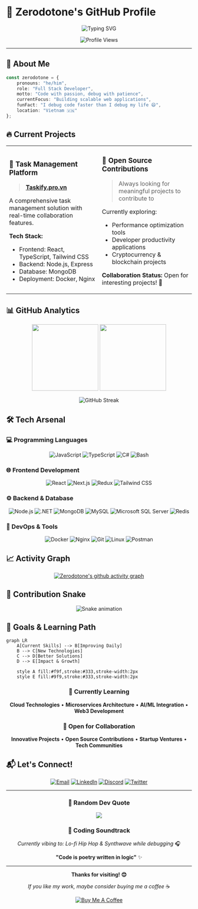 # 🚀 Zerodotone's GitHub Profile

<div align="center">
  
<!-- Animated header -->
<img src="https://readme-typing-svg.herokuapp.com?font=Fira+Code&size=32&duration=2800&pause=2000&color=A855F7&center=true&vCenter=true&width=940&lines=Hi+%F0%9F%91%8B%2C+I'm+%40Zerodotone;Full+Stack+Developer+%26+Code+Enthusiast;Building+Tomorrow's+Solutions+Today" alt="Typing SVG" />

<br/>

<!-- Profile views counter -->
![Profile Views](https://komarev.com/ghpvc/?username=hungnghinty&color=blueviolet&style=flat-square&label=Profile+Views)

</div>

---

## 🎯 About Me

```typescript
const zerodotone = {
    pronouns: "he/him",
    role: "Full Stack Developer",
    motto: "Code with passion, debug with patience",
    currentFocus: "Building scalable web applications",
    funFact: "I debug code faster than I debug my life 😄",
    location: "Vietnam 🇻🇳"
};
```

## 🔥 Current Projects

<table>
<tr>
<td width="50%">

### 📱 Task Management Platform
> **[Taskify.pro.vn](https://taskify.pro.vn/)**

A comprehensive task management solution with real-time collaboration features.

**Tech Stack:**
- Frontend: React, TypeScript, Tailwind CSS
- Backend: Node.js, Express
- Database: MongoDB
- Deployment: Docker, Nginx

</td>
<td width="50%">

### 🚀 Open Source Contributions
> Always looking for meaningful projects to contribute to

Currently exploring:
- Performance optimization tools
- Developer productivity applications
- Cryptocurrency & blockchain projects

**Collaboration Status:** Open for interesting projects! 🤝

</td>
</tr>
</table>

## 📊 GitHub Analytics

<div align="center">
  
<img height="180em" src="https://github-readme-stats.vercel.app/api?username=hungnghinty&show_icons=true&theme=react&include_all_commits=true&count_private=true&hide_border=true"/>
<img height="180em" src="https://github-readme-stats.vercel.app/api/top-langs/?username=hungnghinty&layout=compact&langs_count=8&theme=react&hide_border=true"/>

</div>

<div align="center">
  
![GitHub Streak](https://streak-stats.demolab.com/?user=hungnghinty&theme=react&hide_border=true)

</div>

## 🛠️ Tech Arsenal

### 💻 Programming Languages
<div align="center">

![JavaScript](https://img.shields.io/badge/JavaScript-F7DF1E?style=for-the-badge&logo=javascript&logoColor=black)
![TypeScript](https://img.shields.io/badge/TypeScript-007ACC?style=for-the-badge&logo=typescript&logoColor=white)
![C#](https://img.shields.io/badge/C%23-239120?style=for-the-badge&logo=c-sharp&logoColor=white)
![Bash](https://img.shields.io/badge/Bash-4EAA25?style=for-the-badge&logo=gnu-bash&logoColor=white)

</div>

### 🌐 Frontend Development
<div align="center">

![React](https://img.shields.io/badge/React-20232A?style=for-the-badge&logo=react&logoColor=61DAFB)
![Next.js](https://img.shields.io/badge/Next.js-000000?style=for-the-badge&logo=next.js&logoColor=white)
![Redux](https://img.shields.io/badge/Redux-593D88?style=for-the-badge&logo=redux&logoColor=white)
![Tailwind CSS](https://img.shields.io/badge/Tailwind_CSS-38B2AC?style=for-the-badge&logo=tailwind-css&logoColor=white)

</div>

### ⚙️ Backend & Database
<div align="center">

![Node.js](https://img.shields.io/badge/Node.js-43853D?style=for-the-badge&logo=node.js&logoColor=white)
![.NET](https://img.shields.io/badge/.NET-5C2D91?style=for-the-badge&logo=.net&logoColor=white)
![MongoDB](https://img.shields.io/badge/MongoDB-4EA94B?style=for-the-badge&logo=mongodb&logoColor=white)
![MySQL](https://img.shields.io/badge/MySQL-005C84?style=for-the-badge&logo=mysql&logoColor=white)
![Microsoft SQL Server](https://img.shields.io/badge/Microsoft%20SQL%20Server-CC2927?style=for-the-badge&logo=microsoft%20sql%20server&logoColor=white)
![Redis](https://img.shields.io/badge/Redis-DC382D?style=for-the-badge&logo=redis&logoColor=white)

</div>

### 🔧 DevOps & Tools
<div align="center">

![Docker](https://img.shields.io/badge/Docker-2496ED?style=for-the-badge&logo=docker&logoColor=white)
![Nginx](https://img.shields.io/badge/Nginx-009639?style=for-the-badge&logo=nginx&logoColor=white)
![Git](https://img.shields.io/badge/Git-F05032?style=for-the-badge&logo=git&logoColor=white)
![Linux](https://img.shields.io/badge/Linux-FCC624?style=for-the-badge&logo=linux&logoColor=black)
![Postman](https://img.shields.io/badge/Postman-FF6C37?style=for-the-badge&logo=postman&logoColor=white)

</div>

## 📈 Activity Graph

<div align="center">
  
[![Zerodotone's github activity graph](https://github-readme-activity-graph.vercel.app/graph?username=hungnghinty&theme=react-dark&hide_border=true)](https://github.com/ashutosh00710/github-readme-activity-graph)

</div>

## 🐍 Contribution Snake

<div align="center">
  
![Snake animation](https://github.com/hungnghinty/Zerodotone/blob/main/snake.svg)

</div>

## 🎯 Goals & Learning Path

```mermaid
graph LR
    A[Current Skills] --> B[Improving Daily]
    B --> C[New Technologies]
    C --> D[Better Solutions]
    D --> E[Impact & Growth]
    
    style A fill:#f9f,stroke:#333,stroke-width:2px
    style E fill:#9f9,stroke:#333,stroke-width:2px
```

<div align="center">

### 🌱 Currently Learning
**Cloud Technologies** • **Microservices Architecture** • **AI/ML Integration** • **Web3 Development**

### 💼 Open for Collaboration
**Innovative Projects** • **Open Source Contributions** • **Startup Ventures** • **Tech Communities**

</div>

## 📬 Let's Connect!

<div align="center">

[![Email](https://img.shields.io/badge/Email-D14836?style=for-the-badge&logo=gmail&logoColor=white)](mailto:hungedward201203@gmail.com)
[![LinkedIn](https://img.shields.io/badge/LinkedIn-0077B5?style=for-the-badge&logo=linkedin&logoColor=white)](#)
[![Discord](https://img.shields.io/badge/Discord-7289DA?style=for-the-badge&logo=discord&logoColor=white)](#)
[![Twitter](https://img.shields.io/badge/Twitter-1DA1F2?style=for-the-badge&logo=twitter&logoColor=white)](#)

</div>

---

<div align="center">
  
### 💭 Random Dev Quote
![](https://quotes-github-readme.vercel.app/api?type=horizontal&theme=react)

### 🎵 Coding Soundtrack
*Currently vibing to: Lo-fi Hip Hop & Synthwave while debugging* 🎧

**"Code is poetry written in logic"** ✨

</div>

---

<div align="center">
  
**Thanks for visiting! 😊**

*If you like my work, maybe consider buying me a coffee* ☕

[![Buy Me A Coffee](https://img.shields.io/badge/Buy%20Me%20A%20Coffee-FFDD00?style=for-the-badge&logo=buy-me-a-coffee&logoColor=black)](#)

</div>
